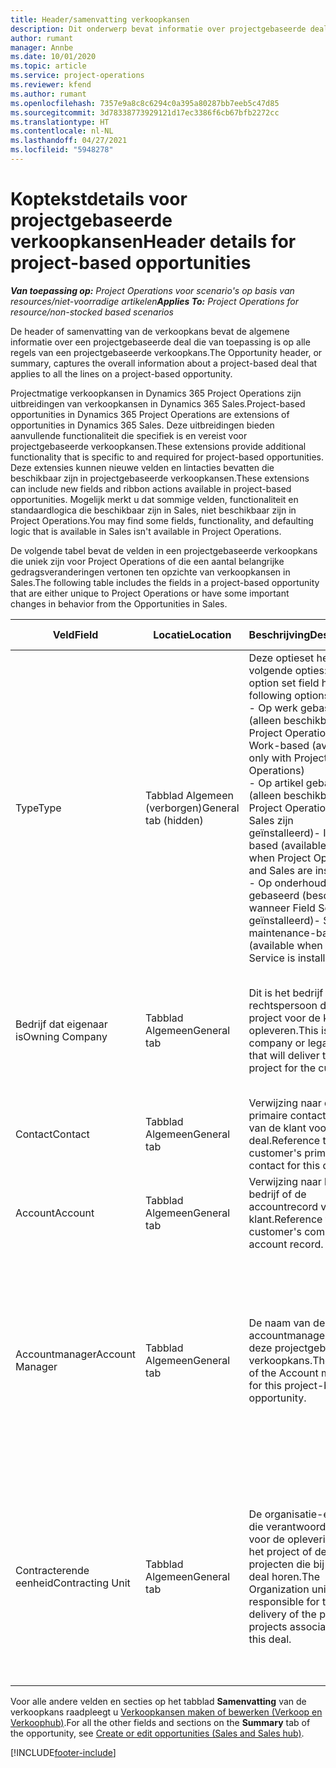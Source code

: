 ```yaml
---
title: Header/samenvatting verkoopkansen
description: Dit onderwerp bevat informatie over projectgebaseerde deals en de regels voor projectgebaseerde verkoopkansen.
author: rumant
manager: Annbe
ms.date: 10/01/2020
ms.topic: article
ms.service: project-operations
ms.reviewer: kfend
ms.author: rumant
ms.openlocfilehash: 7357e9a8c8c6294c0a395a80287bb7eeb5c47d85
ms.sourcegitcommit: 3d78338773929121d17ec3386f6cb67bfb2272cc
ms.translationtype: HT
ms.contentlocale: nl-NL
ms.lasthandoff: 04/27/2021
ms.locfileid: "5948278"
---
```

# <a name="header-details-for-project-based-opportunities"></a><span data-ttu-id="c9306-103">Koptekstdetails voor projectgebaseerde verkoopkansen</span><span class="sxs-lookup"><span data-stu-id="c9306-103">Header details for project-based opportunities</span></span>

<span data-ttu-id="c9306-104">_**Van toepassing op:** Project Operations voor scenario's op basis van resources/niet-voorradige artikelen_</span><span class="sxs-lookup"><span data-stu-id="c9306-104">_**Applies To:** Project Operations for resource/non-stocked based scenarios_</span></span>


<span data-ttu-id="c9306-105">De header of samenvatting van de verkoopkans bevat de algemene informatie over een projectgebaseerde deal die van toepassing is op alle regels van een projectgebaseerde verkoopkans.</span><span class="sxs-lookup"><span data-stu-id="c9306-105">The Opportunity header, or summary, captures the overall information about a project-based deal that applies to all the lines on a project-based opportunity.</span></span>

<span data-ttu-id="c9306-106">Projectmatige verkoopkansen in Dynamics 365 Project Operations zijn uitbreidingen van verkoopkansen in Dynamics 365 Sales.</span><span class="sxs-lookup"><span data-stu-id="c9306-106">Project-based opportunities in Dynamics 365 Project Operations are extensions of opportunities in Dynamics 365 Sales.</span></span> <span data-ttu-id="c9306-107">Deze uitbreidingen bieden aanvullende functionaliteit die specifiek is en vereist voor projectgebaseerde verkoopkansen.</span><span class="sxs-lookup"><span data-stu-id="c9306-107">These extensions provide additional functionality that is specific to and required for project-based opportunities.</span></span> <span data-ttu-id="c9306-108">Deze extensies kunnen nieuwe velden en lintacties bevatten die beschikbaar zijn in projectgebaseerde verkoopkansen.</span><span class="sxs-lookup"><span data-stu-id="c9306-108">These extensions can include new fields and ribbon actions available in project-based opportunities.</span></span> <span data-ttu-id="c9306-109">Mogelijk merkt u dat sommige velden, functionaliteit en standaardlogica die beschikbaar zijn in Sales, niet beschikbaar zijn in Project Operations.</span><span class="sxs-lookup"><span data-stu-id="c9306-109">You may find some fields, functionality, and defaulting logic that is available in Sales isn't available in Project Operations.</span></span>

<span data-ttu-id="c9306-110">De volgende tabel bevat de velden in een projectgebaseerde verkoopkans die uniek zijn voor Project Operations of die een aantal belangrijke gedragsveranderingen vertonen ten opzichte van verkoopkansen in Sales.</span><span class="sxs-lookup"><span data-stu-id="c9306-110">The following table includes the fields in a project-based opportunity that are either unique to Project Operations or have some important changes in behavior from the Opportunities in Sales.</span></span>

| <span data-ttu-id="c9306-111">**Veld**</span><span class="sxs-lookup"><span data-stu-id="c9306-111">**Field**</span></span> | <span data-ttu-id="c9306-112">**Locatie**</span><span class="sxs-lookup"><span data-stu-id="c9306-112">**Location**</span></span> | <span data-ttu-id="c9306-113">**Beschrijving**</span><span class="sxs-lookup"><span data-stu-id="c9306-113">**Description**</span></span> | <span data-ttu-id="c9306-114">**Downstreamimpact**</span><span class="sxs-lookup"><span data-stu-id="c9306-114">**Downstream impact**</span></span> |
| --- | --- | --- | --- |
| <span data-ttu-id="c9306-115">Type</span><span class="sxs-lookup"><span data-stu-id="c9306-115">Type</span></span> | <span data-ttu-id="c9306-116">Tabblad Algemeen (verborgen)</span><span class="sxs-lookup"><span data-stu-id="c9306-116">General tab (hidden)</span></span> | <span data-ttu-id="c9306-117">Deze optieset heeft de volgende opties:</span><span class="sxs-lookup"><span data-stu-id="c9306-117">This option set field has the following options:</span></span></br><span data-ttu-id="c9306-118">- Op werk gebaseerd (alleen beschikbaar in Project Operations)</span><span class="sxs-lookup"><span data-stu-id="c9306-118">- Work-based (available only with Project Operations)</span></span></br><span data-ttu-id="c9306-119">- Op artikel gebaseerd (alleen beschikbaar als Project Operations en Sales zijn geïnstalleerd)</span><span class="sxs-lookup"><span data-stu-id="c9306-119">- Item-based (available only when Project Operations and Sales are installed)</span></span></br><span data-ttu-id="c9306-120">- Op onderhoud gebaseerd (beschikbaar wanneer Field Service is geïnstalleerd)</span><span class="sxs-lookup"><span data-stu-id="c9306-120">- Service maintenance-based (available when Field Service is installed)</span></span> | <span data-ttu-id="c9306-121">Wanneer u Project Operations gebruikt, wordt deze veldwaarde automatisch ingesteld op **Op werk gebaseerd** waardoor de verkoopkans wordt ingedeeld als projectgebaseerd.</span><span class="sxs-lookup"><span data-stu-id="c9306-121">When you use Project Operations, this field value is automatically set to **Work-based** which classifies the Opportunity as project-based.</span></span> <span data-ttu-id="c9306-122">Een verkoopkans moet projectgebaseerd zijn om alle projectspecifieke uitbreidingen en functionaliteit in het downstream-verkoopproces voor deze deal in te schakelen.</span><span class="sxs-lookup"><span data-stu-id="c9306-122">An Opportunity should be project-based to enable all project-specific extensions and functionality in the downstream sales process for this deal.</span></span> |
| <span data-ttu-id="c9306-123">Bedrijf dat eigenaar is</span><span class="sxs-lookup"><span data-stu-id="c9306-123">Owning Company</span></span> | <span data-ttu-id="c9306-124">Tabblad Algemeen</span><span class="sxs-lookup"><span data-stu-id="c9306-124">General tab</span></span> | <span data-ttu-id="c9306-125">Dit is het bedrijf of de rechtspersoon die het project voor de klant zal opleveren.</span><span class="sxs-lookup"><span data-stu-id="c9306-125">This is the company or legal entity that will deliver the project for the customer.</span></span> | <span data-ttu-id="c9306-126">Deze veldinformatie wordt gekopieerd naar het overeenkomstige veld op de projectprijsopgave die op basis van deze verkoopkans wordt gemaakt.</span><span class="sxs-lookup"><span data-stu-id="c9306-126">This field information will be copied to the corresponding field on the Project quote that is created from this Opportunity.</span></span> |
| <span data-ttu-id="c9306-127">Contact</span><span class="sxs-lookup"><span data-stu-id="c9306-127">Contact</span></span> | <span data-ttu-id="c9306-128">Tabblad Algemeen</span><span class="sxs-lookup"><span data-stu-id="c9306-128">General tab</span></span> | <span data-ttu-id="c9306-129">Verwijzing naar de primaire contactpersoon van de klant voor deze deal.</span><span class="sxs-lookup"><span data-stu-id="c9306-129">Reference to the customer's primary contact for this deal.</span></span> | |
| <span data-ttu-id="c9306-130">Account</span><span class="sxs-lookup"><span data-stu-id="c9306-130">Account</span></span> | <span data-ttu-id="c9306-131">Tabblad Algemeen</span><span class="sxs-lookup"><span data-stu-id="c9306-131">General tab</span></span> | <span data-ttu-id="c9306-132">Verwijzing naar het bedrijf of de accountrecord van de klant.</span><span class="sxs-lookup"><span data-stu-id="c9306-132">Reference to the customer's company or account record.</span></span> | |
| <span data-ttu-id="c9306-133">Accountmanager</span><span class="sxs-lookup"><span data-stu-id="c9306-133">Account Manager</span></span> | <span data-ttu-id="c9306-134">Tabblad Algemeen</span><span class="sxs-lookup"><span data-stu-id="c9306-134">General tab</span></span> | <span data-ttu-id="c9306-135">De naam van de accountmanager voor deze projectgebaseerde verkoopkans.</span><span class="sxs-lookup"><span data-stu-id="c9306-135">The name of the Account manager for this project-based opportunity.</span></span> | <span data-ttu-id="c9306-136">De accountmanager is verantwoordelijk voor het beheren van de relatie met de klant tot aan de afronding van dit project.</span><span class="sxs-lookup"><span data-stu-id="c9306-136">The Account manager is responsible for managing the relationship with the customer through the completion of this project.</span></span> <span data-ttu-id="c9306-137">De contracterende eenheid wordt standaard ingesteld op basis van de record met boekbare resources die is gekoppeld aan de accountmanager.</span><span class="sxs-lookup"><span data-stu-id="c9306-137">Based on the bookable resource record tied to the Account manager, the contracting unit is defaulted.</span></span> |
| <span data-ttu-id="c9306-138">Contracterende eenheid</span><span class="sxs-lookup"><span data-stu-id="c9306-138">Contracting Unit</span></span> | <span data-ttu-id="c9306-139">Tabblad Algemeen</span><span class="sxs-lookup"><span data-stu-id="c9306-139">General tab</span></span> | <span data-ttu-id="c9306-140">De organisatie-eenheid die verantwoordelijk is voor de oplevering van het project of de projecten die bij deze deal horen.</span><span class="sxs-lookup"><span data-stu-id="c9306-140">The Organization unit that is responsible for the delivery of the project or projects associated with this deal.</span></span> | <span data-ttu-id="c9306-141">De contracterende eenheid is de divisie van het bedrijf dat de projecten zal voltooien nadat de deal is gesloten.</span><span class="sxs-lookup"><span data-stu-id="c9306-141">The contracting unit is the division of the company that will complete the project(s) after the deal is closed.</span></span> <span data-ttu-id="c9306-142">Elke contracterende eenheid heeft een valuta en deze valuta wordt gebruikt om de geschatte en werkelijke kosten te rapporteren die tijdens het project zijn gemaakt.</span><span class="sxs-lookup"><span data-stu-id="c9306-142">Every contracting unit has a currency, and this currency is used to report estimated and actual costs incurred during the project.</span></span> |

<span data-ttu-id="c9306-143">Voor alle andere velden en secties op het tabblad **Samenvatting** van de verkoopkans raadpleegt u [Verkoopkansen maken of bewerken (Verkoop en Verkoophub)](/dynamics365/sales-enterprise/create-edit-opportunity-sales).</span><span class="sxs-lookup"><span data-stu-id="c9306-143">For all the other fields and sections on the **Summary** tab of the opportunity, see [Create or edit opportunities (Sales and Sales hub)](/dynamics365/sales-enterprise/create-edit-opportunity-sales).</span></span>


[!INCLUDE[footer-include](../includes/footer-banner.md)]
